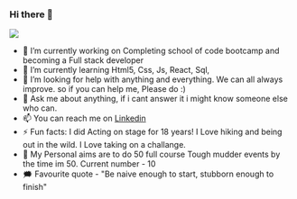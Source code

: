 ### Hi there 👋

<img
  text-align="center"
  src="https://i.ibb.co/VgtYZv2/IMG-2820.jpg"
/>

- 🔭 I’m currently working on Completing school of code bootcamp and becoming a Full stack developer
- 🌱 I’m currently learning Html5, Css, Js, React, Sql, 
- 🤔 I’m looking for help with anything and everything. We can all always improve. so if you can help me, Please do :)
- 💬 Ask me about anything, if i cant answer it i might know someone else who can.
- 📫 You can reach me on [Linkedin](https://www.linkedin.com/in/erdoganelma/)
- ⚡ Fun facts: I did Acting on stage for 18 years! I Love hiking and being out in the wild. I Love taking on a challange. 
- 💪 My Personal aims are to do 50 full course Tough mudder events by the time im 50. Current number - 10
- 🗯️ Favourite quote - "Be naive enough to start, stubborn enough to finish"
